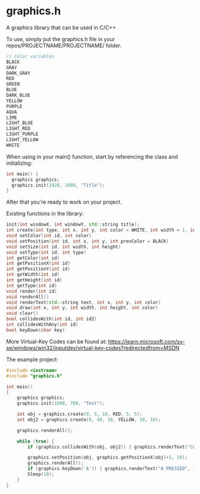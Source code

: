 # graphics.h
A graphics library that can be used in C/C++

To use, simply put the graphics.h file in your repos/PROJECTNAME/PROJECTNAME/ folder.

```cpp
// Color variables
BLACK
GRAY
DARK_GRAY
RED
GREEN
BLUE
DARK_BLUE
YELLOW
PURPLE
AQUA
LIME
LIGHT_BLUE
LIGHT_RED 
LIGHT_PURPLE
LIGHT_YELLOW
WHITE
```


When using in your main() function, start by referencing the class and initializing:

```cpp
int main() {
  graphics graphics;
  graphics.init(1920, 1080, "Title");
}
```
After that you're ready to work on your project.

Existing functions in the library:

```cpp
init(int windowX, int windowY, std::string title);
int create(int type, int x, int y, int color = WHITE, int width = 1, int height = 1) // As of right now, the only type existing is 0, and it's a rectangle.
void setColor(int id, int color)
void setPosition(int id, int x, int y, int prevColor = BLACK)
void setSize(int id, int width, int height)
void setType(int id, int type)
int getColor(int id)
int getPositionX(int id)
int getPositionY(int id)
int getWidth(int id)
int getHeight(int id)
int getType(int id)
void render(int id)
void renderAll()
void renderText(std::string text, int x, int y, int color)
void draw(int x, int y, int width, int height, int color)
void clear()
bool collidesWith(int id, int id2)
int collidesWithAny(int id)
bool keyDown(char key)
```

More Virtual-Key Codes can be found at: https://learn.microsoft.com/sv-se/windows/win32/inputdev/virtual-key-codes?redirectedfrom=MSDN

The example project:

```cpp
#include <iostream>
#include "graphics.h"

int main()
{
    graphics graphics;
    graphics.init(1000, 700, "Test");

    int obj = graphics.create(0, 5, 10, RED, 5, 5);
    int obj2 = graphics.create(0, 40, 10, YELLOW, 10, 10);

    graphics.renderAll();

    while (true) {
        if (graphics.collidesWith(obj, obj2)) { graphics.renderText("COLLIDES", 0, 0, 10); };

        graphics.setPosition(obj, graphics.getPositionX(obj)+1, 10);
        graphics.renderAll();
        if (graphics.keyDown('A')) { graphics.renderText("A PRESSED", 10, 10, 9); }
        Sleep(10);
    }
}
```

